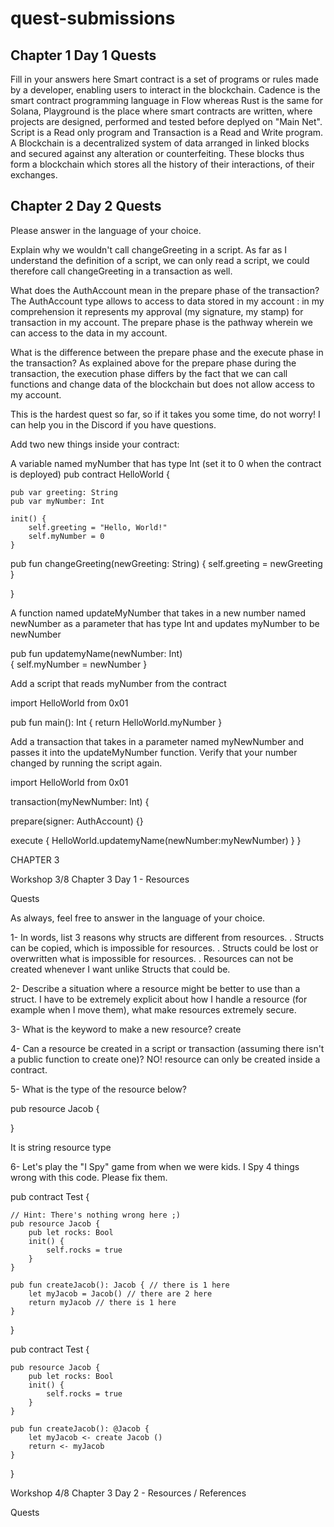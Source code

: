 # quest-submissions

## Chapter 1 Day 1 Quests

Fill in your answers here
Smart contract is a set of programs or rules made by a developer, enabling users to interact in the blockchain.
Cadence is the smart contract programming language in Flow whereas Rust is the same for Solana,
Playground is the place where smart contracts are written, where projects are designed, performed and tested before deplyed on "Main Net".
Script is a Read only program and Transaction is a Read and Write program.
A Blockchain is a decentralized system of data arranged in linked blocks and secured against any alteration or counterfeiting. These blocks thus form a blockchain which stores all the history of their interactions, of their exchanges.


## Chapter 2 Day 2 Quests

Please answer in the language of your choice.

Explain why we wouldn't call changeGreeting in a script.
As far as I understand the definition of a script, we can only read a script, we could therefore call changeGreeting in a transaction as well.


What does the AuthAccount mean in the prepare phase of the transaction?
The AuthAccount type allows to access to data stored in my account : in my comprehension it represents my approval (my signature, my stamp) for transaction in my account. The prepare phase is the pathway wherein we can access to the data in my account.


What is the difference between the prepare phase and the execute phase in the transaction?
As explained above for the prepare phase during the transaction, the execution phase differs by the fact that we can call functions and change data of the blockchain but does not allow access to my account. 


This is the hardest quest so far, so if it takes you some time, do not worry! I can help you in the Discord if you have questions.

Add two new things inside your contract:

A variable named myNumber that has type Int (set it to 0 when the contract is deployed)
pub contract HelloWorld {

    pub var greeting: String
    pub var myNumber: Int

    init() {
        self.greeting = "Hello, World!"
        self.myNumber = 0
    }
pub fun changeGreeting(newGreeting: String) {
    self.greeting = newGreeting
}

}


A function named updateMyNumber that takes in a new number named newNumber as a parameter that has type Int and updates myNumber to be newNumber

pub fun updatemyName(newNumber: Int)  
{
    self.myNumber = newNumber
}

Add a script that reads myNumber from the contract

import HelloWorld from 0x01

pub fun main(): Int {
    return HelloWorld.myNumber
}    

Add a transaction that takes in a parameter named myNewNumber and passes it into the updateMyNumber function. Verify that your number changed by running the script again.

import HelloWorld from 0x01

transaction(myNewNumber: Int) {

  prepare(signer: AuthAccount) {}

  execute {
    HelloWorld.updatemyName(newNumber:myNewNumber)
  }
}



CHAPTER 3

Workshop 3/8 Chapter 3 Day 1 - Resources

Quests

As always, feel free to answer in the language of your choice.

1- In words, list 3 reasons why structs are different from resources.
    . Structs can be copied, which is impossible for resources.
    . Structs could be lost or overwritten what is impossible for resources.
    . Resources can not be created whenever I want unlike Structs that could be.

2- Describe a situation where a resource might be better to use than a struct.
    I have to be extremely explicit about how I handle a resource (for example when I move them), what make resources extremely secure.

3- What is the keyword to make a new resource?
    create

4- Can a resource be created in a script or transaction (assuming there isn't a public function to create one)?
    NO! resource can only be created inside a contract.
    
5- What is the type of the resource below?

pub resource Jacob {

}

It is string resource type


6- Let's play the "I Spy" game from when we were kids. I Spy 4 things wrong with this code. Please fix them.

pub contract Test {

    // Hint: There's nothing wrong here ;)
    pub resource Jacob {
        pub let rocks: Bool
        init() {
            self.rocks = true
        }
    }

    pub fun createJacob(): Jacob { // there is 1 here
        let myJacob = Jacob() // there are 2 here
        return myJacob // there is 1 here
    }
}


pub contract Test {

    pub resource Jacob {
        pub let rocks: Bool
        init() {
            self.rocks = true
        }
    }

    pub fun createJacob(): @Jacob {
        let myJacob <- create Jacob ()
        return <- myJacob
    }
}

Workshop 4/8 Chapter 3 Day 2 - Resources / References

Quests









